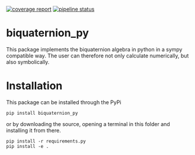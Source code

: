 [![coverage report](https://git.uibk.ac.at/geometrie-vermessung/biquaternion_py/badges/master/coverage.svg)](https://git.uibk.ac.at/geometrie-vermessung/biquaternion_py/-/commits/master)
[![pipeline status](https://git.uibk.ac.at/geometrie-vermessung/biquaternion_py/badges/master/pipeline.svg)](https://git.uibk.ac.at/geometrie-vermessung/biquaternion_py/-/commits/master)

# biquaternion_py

This package implements the biquaternion algebra in python in a sympy compatible way.
The user can therefore not only calculate numerically, but also symbolically.

# Installation

This package can be installed through the PyPi
```
pip install biquaternion_py
```
or by downloading the source, opening a terminal in this folder and installing it from there.
```
pip install -r requirements.py 
pip install -e .
```
